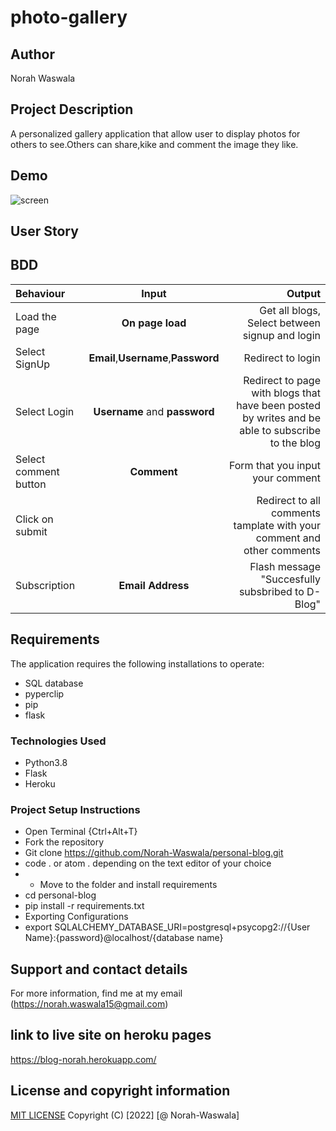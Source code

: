 # photo-gallery
## Author
Norah Waswala
## Project Description
 A personalized gallery application that allow user to display photos for others to see.Others can share,kike and comment the image they like.
## Demo
![screen](/app/static/image/screen.png)
## User Story


## BDD
| Behaviour | Input | Output |
| :---------------- | :---------------: | ------------------: |
| Load the page | **On page load** | Get all blogs, Select between signup and login|
| Select SignUp| **Email**,**Username**,**Password** | Redirect to login|
| Select Login | **Username** and **password** | Redirect to page with blogs that have been posted by writes and be able to subscribe to the blog|
| Select comment button | **Comment** | Form that you input your comment|
| Click on submit |  | Redirect to all comments tamplate with your comment and other comments|
|Subscription | **Email Address**| Flash message "Succesfully subsbribed to D-Blog"|
## Requirements
The application requires the following installations to operate:
* SQL database
* pyperclip
* pip
* flask
### Technologies Used
* Python3.8
* Flask
* Heroku
### Project Setup Instructions
* Open Terminal {Ctrl+Alt+T}
* Fork the repository
* Git clone https://github.com/Norah-Waswala/personal-blog.git
* code . or atom . depending on the text editor of your choice
* * Move to the folder and install requirements
* cd personal-blog
* pip install -r requirements.txt
* Exporting Configurations
* export SQLALCHEMY_DATABASE_URI=postgresql+psycopg2://{User Name}:{password}@localhost/{database name}
## Support and contact details
For more information, find me at my email (https://norah.waswala15@gmail.com)

## link to live site on heroku pages
https://blog-norah.herokuapp.com/
## License and copyright information
[MIT LICENSE](LICENSE)
Copyright (C) [2022] [@ Norah-Waswala]
